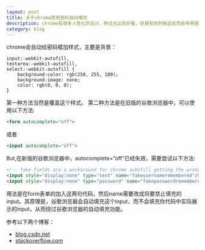 ```yaml
---
layout: post
title: 关于chrome禁用密码自动填充
description: chrome有很多人性化的设计，样式也比较好看，但是有的时候这反而会带来困扰，比如密码自动填充会带来一个很丑的黄色背景
category: blog
---
```


chrome会自动给密码框加样式，主要是背景：
```
input:-webkit-autofill,
textarea:-webkit-autofill, 
select:-webkit-autofill {    
    background-color: rgb(250, 255, 189);    
    background-image: none;    
    color: rgb(0, 0, 0);
}
```
第一种方法当然是覆盖这个样式。
第二种方法是在旧版的谷歌浏览器中，可以使用以下方法:
```html
<form autocomplete="off">
```
或者
```html
<input autocomplete="off">
```
But,在新版的谷歌浏览器中，autocomplete=”off”已经失效，需要尝试以下方法:
```html
<!-- fake fields are a workaround for chrome autofill getting the wrong fields -->
<input style="display:none" type="text" name="fakeusernameremembered"/>
<input style="display:none" type="password" name="fakepasswordremembered"/>
```
用法是在form表单的加入这两句代码，然后name需要改成将要禁止填充的input。其原理是，谷歌浏览器会自动填充这个input，而不会填充你代码中实际展示的input，从而绕过谷歌浏览器的自动填充功能。

参考以下两个博客：

* [blog.csdn.net](http://blog.csdn.net/xiaoluodecai/article/details/53190489 "如何禁止谷歌浏览器自动填充密码")
* [stackoverflow.com](https://stackoverflow.com/questions/15738259/disabling-chrome-autofill "disabling-chrome-autofill")